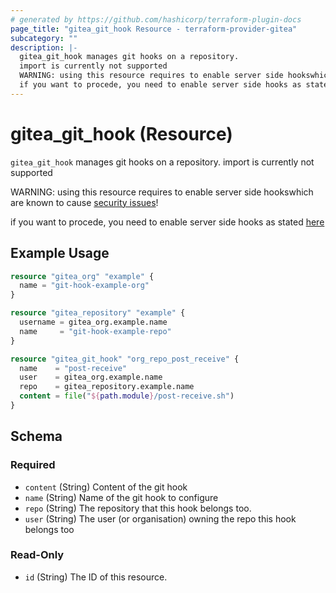 ```yaml
---
# generated by https://github.com/hashicorp/terraform-plugin-docs
page_title: "gitea_git_hook Resource - terraform-provider-gitea"
subcategory: ""
description: |-
  gitea_git_hook manages git hooks on a repository.
  import is currently not supported
  WARNING: using this resource requires to enable server side hookswhich are known to cause security issues https://github.com/go-gitea/gitea/pull/13058!
  if you want to procede, you need to enable server side hooks as stated here https://docs.gitea.io/en-us/config-cheat-sheet/#security-security
---
```


# gitea_git_hook (Resource)

`gitea_git_hook` manages git hooks on a repository.
import is currently not supported

WARNING: using this resource requires to enable server side hookswhich are known to cause [security issues](https://github.com/go-gitea/gitea/pull/13058)!

if you want to procede, you need to enable server side hooks as stated [here](https://docs.gitea.io/en-us/config-cheat-sheet/#security-security)

## Example Usage

```terraform
resource "gitea_org" "example" {
  name = "git-hook-example-org"
}

resource "gitea_repository" "example" {
  username = gitea_org.example.name
  name     = "git-hook-example-repo"
}

resource "gitea_git_hook" "org_repo_post_receive" {
  name    = "post-receive"
  user    = gitea_org.example.name
  repo    = gitea_repository.example.name
  content = file("${path.module}/post-receive.sh")
}
```

<!-- schema generated by tfplugindocs -->
## Schema

### Required

- `content` (String) Content of the git hook
- `name` (String) Name of the git hook to configure
- `repo` (String) The repository that this hook belongs too.
- `user` (String) The user (or organisation) owning the repo this hook belongs too

### Read-Only

- `id` (String) The ID of this resource.
